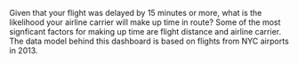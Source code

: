 Given that your flight was delayed by 15 minutes or more, what is the likelihood your airline carrier will make up time in route? Some of the most signficant factors for making up time are flight distance and airline carrier. The data model behind this dashboard is based on flights from NYC airports in 2013.
